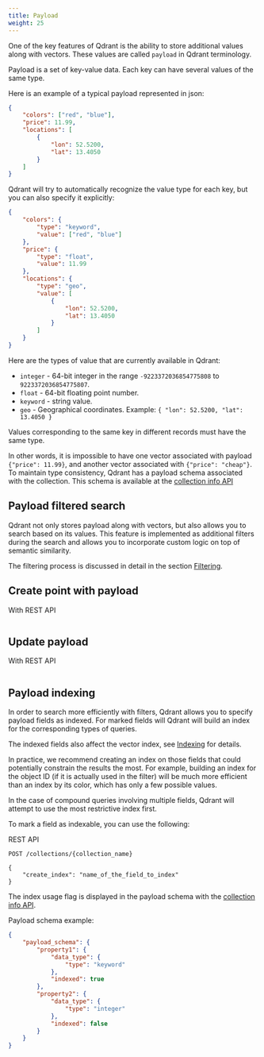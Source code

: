 ```yaml
---
title: Payload
weight: 25
---
```


One of the key features of Qdrant is the ability to store additional values along with vectors.
These values are called `payload` in Qdrant terminology.

Payload is a set of key-value data. Each key can have several values of the same type.

Here is an example of a typical payload represented in json:

```json
{
    "colors": ["red", "blue"],
    "price": 11.99,
    "locations": [
        {
            "lon": 52.5200, 
            "lat": 13.4050
        }
    ]
}
```

Qdrant will try to automatically recognize the value type for each key, but you can also specify it explicitly:

```json
{
    "colors": {
        "type": "keyword",
        "value": ["red", "blue"] 
    },
    "price": {
        "type": "float",
        "value": 11.99
    },
    "locations": {
        "type": "geo",
        "value": [
            {
                "lon": 52.5200, 
                "lat": 13.4050
            }
        ]
    }
}
```

Here are the types of value that are currently available in Qdrant:

* `integer` - 64-bit integer in the range `-9223372036854775808` to `9223372036854775807`.
* `float` - 64-bit floating point number.
* `keyword` - string value.
* `geo` - Geographical coordinates. Example: `{ "lon": 52.5200, "lat": 13.4050 }`

Values corresponding to the same key in different records must have the same type.

In other words, it is impossible to have one vector associated with payload `{"price": 11.99}`, and another vector associated with `{"price": "cheap"}`.
To maintain type consistency, Qdrant has a payload schema associated with the collection.
This schema is available at the [collection info API](https://qdrant.github.io/qdrant/redoc/index.html#operation/get_collection)

## Payload filtered search

Qdrant not only stores payload along with vectors, but also allows you to search based on its values.
This feature is implemented as additional filters during the search and allows you to incorporate custom logic on top of semantic similarity.

The filtering process is discussed in detail in the section [Filtering](../filtering).


## Create point with payload

With REST API

```bash
```

<!--
 With python

```python
```
-->


## Update payload

With REST API

```bash
```

<!-- 
With Python client

```python
```
 -->


## Payload indexing

In order to search more efficiently with filters, Qdrant allows you to specify payload fields as indexed.
For marked fields will Qdrant will build an index for the corresponding types of queries.

The indexed fields also affect the vector index, see [Indexing](../indexing) for details.

In practice, we recommend creating an index on those fields that could potentially constrain the results the most.
For example, building an index for the object ID (if it is actually used in the filter) will be much more efficient than an index by its color, which has only a few possible values.

In the case of compound queries involving multiple fields, Qdrant will attempt to use the most restrictive index first.

To mark a field as indexable, you can use the following:

REST API

```
POST /collections/{collection_name}

{
    "create_index": "name_of_the_field_to_index"
}
```

<!-- 
Python client

```python
```
 -->

The index usage flag is displayed in the payload schema with the [collection info API](https://qdrant.github.io/qdrant/redoc/index.html#operation/get_collection).

Payload schema example:

```json
{
    "payload_schema": {
        "property1": {
            "data_type": {
                "type": "keyword"
            },
            "indexed": true
        },
        "property2": {
            "data_type": {
                "type": "integer"
            },
            "indexed": false
        }
    }
}
```